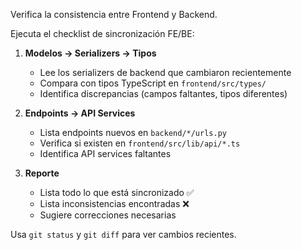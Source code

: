 Verifica la consistencia entre Frontend y Backend.

Ejecuta el checklist de sincronización FE/BE:

1. **Modelos → Serializers → Tipos**
   - Lee los serializers de backend que cambiaron recientemente
   - Compara con tipos TypeScript en `frontend/src/types/`
   - Identifica discrepancias (campos faltantes, tipos diferentes)

2. **Endpoints → API Services**
   - Lista endpoints nuevos en `backend/*/urls.py`
   - Verifica si existen en `frontend/src/lib/api/*.ts`
   - Identifica API services faltantes

3. **Reporte**
   - Lista todo lo que está sincronizado ✅
   - Lista inconsistencias encontradas ❌
   - Sugiere correcciones necesarias

Usa `git status` y `git diff` para ver cambios recientes.
